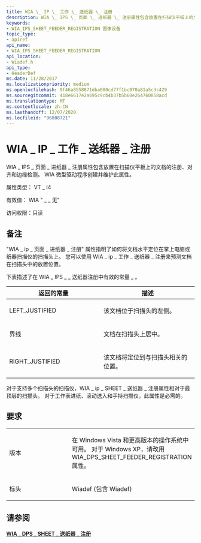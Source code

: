```yaml
---
title: WIA \_ IP \_ 工作 \_ 送纸器 \_ 注册
description: WIA \_ IPS \_ 页面 \_ 进纸器 \_ 注册属性包含放置在扫描仪平板上的文档的注册、对齐和边缘检测。 WIA 微型驱动程序创建并维护此属性。
keywords:
- WIA_IPS_SHEET_FEEDER_REGISTRATION 图像设备
topic_type:
- apiref
api_name:
- WIA_IPS_SHEET_FEEDER_REGISTRATION
api_location:
- Wiadef.h
api_type:
- HeaderDef
ms.date: 11/28/2017
ms.localizationpriority: medium
ms.openlocfilehash: 9f46a8558871dba000cd77f1bc070a81a5c3c429
ms.sourcegitcommit: 418e6617e2a695c9cb4b37b5b60e264760858acd
ms.translationtype: MT
ms.contentlocale: zh-CN
ms.lasthandoff: 12/07/2020
ms.locfileid: "96808721"
---
```

# <a name="wia_ips_sheet_feeder_registration"></a>WIA \_ IP \_ 工作 \_ 送纸器 \_ 注册


WIA \_ IPS \_ 页面 \_ 进纸器 \_ 注册属性包含放置在扫描仪平板上的文档的注册、对齐和边缘检测。 WIA 微型驱动程序创建并维护此属性。

属性类型： VT \_ I4

有效值： WIA " \_ \_ 无"

访问权限：只读

<a name="remarks"></a>备注
-------

"WIA \_ ip \_ 页面 \_ 进纸器 \_ 注册" 属性指明了如何将文档水平定位在掌上电脑或纸器扫描仪的扫描头上。 您可以使用 WIA \_ ip \_ 工作 \_ 送纸器 \_ 注册来预测文档在扫描头中的放置位置。

下表描述了在 WIA \_ IPS \_ \_ 送纸器注册中有效的常量 \_ 。

<table>
<colgroup>
<col width="50%" />
<col width="50%" />
</colgroup>
<thead>
<tr class="header">
<th>返回的常量</th>
<th>描述</th>
</tr>
</thead>
<tbody>
<tr class="odd">
<td><p>LEFT_JUSTIFIED</p></td>
<td><p>该文档位于扫描头的左侧。</p></td>
</tr>
<tr class="even">
<td><p>界线</p></td>
<td><p>文档在扫描头上居中。</p></td>
</tr>
<tr class="odd">
<td><p>RIGHT_JUSTIFIED</p></td>
<td><p>该文档将定位到与扫描头相关的位置。</p></td>
</tr>
</tbody>
</table>

 

对于支持多个扫描头的扫描仪，WIA \_ ip \_ SHEET \_ 送纸器 \_ 注册属性相对于最顶层的扫描头。 对于工作表进纸、滚动送入和手持扫描仪，此属性是必需的。

<a name="requirements"></a>要求
------------

<table>
<colgroup>
<col width="50%" />
<col width="50%" />
</colgroup>
<tbody>
<tr class="odd">
<td><p>版本</p></td>
<td><p>在 Windows Vista 和更高版本的操作系统中可用。 对于 Windows XP，请改用 WIA_DPS_SHEET_FEEDER_REGISTRATION 属性。</p></td>
</tr>
<tr class="even">
<td><p>标头</p></td>
<td>Wiadef (包含 Wiadef) </td>
</tr>
</tbody>
</table>

## <a name="see-also"></a>请参阅


[**WIA \_ DPS \_ SHEET \_ 送纸器 \_ 注册**](wia-dps-sheet-feeder-registration.md)

 

 






